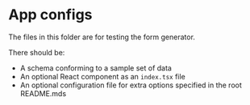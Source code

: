 # App configs
The files in this folder are for testing the form generator.

There should be:
- A schema conforming to a sample set of data
- An optional React component as an `index.tsx` file
- An optional configuration file for extra options specified in the root README.mds